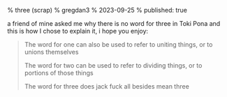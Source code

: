 % three (scrap)
% gregdan3
% 2023-09-25
% published: true

a friend of mine asked me why there is no word for three in Toki Pona and this
is how I chose to explain it, i hope you enjoy:

> The word for one can also be used to refer to uniting things, or to unions
> themselves
>
> The word for two can be used to refer to dividing things, or to portions of
> those things
>
> The word for three does jack fuck all besides mean three
